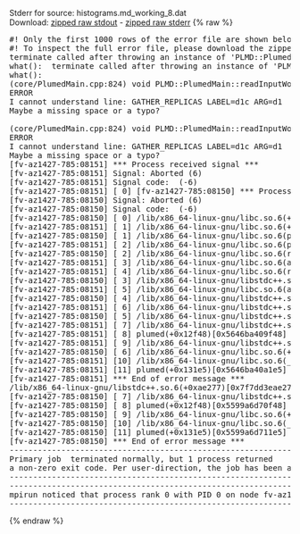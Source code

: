 Stderr for source:  histograms.md_working_8.dat   
Download: [zipped raw stdout](histograms.md_working_8.dat.plumed.stdout.txt.zip) - [zipped raw stderr](histograms.md_working_8.dat.plumed.stderr.txt.zip) 
{% raw %}
<pre>
#! Only the first 1000 rows of the error file are shown below
#! To inspect the full error file, please download the zipped raw stderr file above
terminate called after throwing an instance of 'PLMD::Plumed::ExceptionError'
what():  terminate called after throwing an instance of 'PLMD::Plumed::ExceptionError'
what():
(core/PlumedMain.cpp:824) void PLMD::PlumedMain::readInputWords(const std::vector<std::__cxx11::basic_string<char> >&)
ERROR
I cannot understand line: GATHER_REPLICAS LABEL=d1c ARG=d1
Maybe a missing space or a typo?

(core/PlumedMain.cpp:824) void PLMD::PlumedMain::readInputWords(const std::vector<std::__cxx11::basic_string<char> >&)
ERROR
I cannot understand line: GATHER_REPLICAS LABEL=d1c ARG=d1
Maybe a missing space or a typo?
[fv-az1427-785:08151] *** Process received signal ***
[fv-az1427-785:08151] Signal: Aborted (6)
[fv-az1427-785:08151] Signal code:  (-6)
[fv-az1427-785:08151] [ 0] [fv-az1427-785:08150] *** Process received signal ***
[fv-az1427-785:08150] Signal: Aborted (6)
[fv-az1427-785:08150] Signal code:  (-6)
[fv-az1427-785:08150] [ 0] /lib/x86_64-linux-gnu/libc.so.6(+0x42520)[0x7fdc37642520]
[fv-az1427-785:08151] [ 1] /lib/x86_64-linux-gnu/libc.so.6(+0x42520)[0x7f7dd3a42520]
[fv-az1427-785:08150] [ 1] /lib/x86_64-linux-gnu/libc.so.6(pthread_kill+0x12c)[0x7fdc376969fc]
[fv-az1427-785:08151] [ 2] /lib/x86_64-linux-gnu/libc.so.6(pthread_kill+0x12c)[0x7f7dd3a969fc]
[fv-az1427-785:08150] [ 2] /lib/x86_64-linux-gnu/libc.so.6(raise+0x16)[0x7fdc37642476]
[fv-az1427-785:08151] [ 3] /lib/x86_64-linux-gnu/libc.so.6(abort+0xd3)[0x7fdc376287f3]
[fv-az1427-785:08151] [ 4] /lib/x86_64-linux-gnu/libc.so.6(raise+0x16)[0x7f7dd3a42476]
[fv-az1427-785:08150] [ 3] /lib/x86_64-linux-gnu/libstdc++.so.6(+0xa2b9e)[0x7fdc37aa2b9e]
[fv-az1427-785:08151] [ 5] /lib/x86_64-linux-gnu/libc.so.6(abort+0xd3)[0x7f7dd3a287f3]
[fv-az1427-785:08150] [ 4] /lib/x86_64-linux-gnu/libstdc++.so.6(+0xae20c)[0x7fdc37aae20c]
[fv-az1427-785:08151] [ 6] /lib/x86_64-linux-gnu/libstdc++.so.6(+0xa2b9e)[0x7f7dd3ea2b9e]
[fv-az1427-785:08150] [ 5] /lib/x86_64-linux-gnu/libstdc++.so.6(+0xae277)[0x7fdc37aae277]
[fv-az1427-785:08151] [ 7] /lib/x86_64-linux-gnu/libstdc++.so.6(__cxa_rethrow+0x4b)[0x7fdc37aae52b]
[fv-az1427-785:08151] [ 8] plumed(+0x12f48)[0x5646ba409f48]
[fv-az1427-785:08151] [ 9] /lib/x86_64-linux-gnu/libstdc++.so.6(+0xae20c)[0x7f7dd3eae20c]
[fv-az1427-785:08150] [ 6] /lib/x86_64-linux-gnu/libc.so.6(+0x29d90)[0x7fdc37629d90]
[fv-az1427-785:08151] [10] /lib/x86_64-linux-gnu/libc.so.6(__libc_start_main+0x80)[0x7fdc37629e40]
[fv-az1427-785:08151] [11] plumed(+0x131e5)[0x5646ba40a1e5]
[fv-az1427-785:08151] *** End of error message ***
/lib/x86_64-linux-gnu/libstdc++.so.6(+0xae277)[0x7f7dd3eae277]
[fv-az1427-785:08150] [ 7] /lib/x86_64-linux-gnu/libstdc++.so.6(__cxa_rethrow+0x4b)[0x7f7dd3eae52b]
[fv-az1427-785:08150] [ 8] plumed(+0x12f48)[0x5599a6d70f48]
[fv-az1427-785:08150] [ 9] /lib/x86_64-linux-gnu/libc.so.6(+0x29d90)[0x7f7dd3a29d90]
[fv-az1427-785:08150] [10] /lib/x86_64-linux-gnu/libc.so.6(__libc_start_main+0x80)[0x7f7dd3a29e40]
[fv-az1427-785:08150] [11] plumed(+0x131e5)[0x5599a6d711e5]
[fv-az1427-785:08150] *** End of error message ***
--------------------------------------------------------------------------
Primary job  terminated normally, but 1 process returned
a non-zero exit code. Per user-direction, the job has been aborted.
--------------------------------------------------------------------------
--------------------------------------------------------------------------
mpirun noticed that process rank 0 with PID 0 on node fv-az1427-785 exited on signal 6 (Aborted).
--------------------------------------------------------------------------
</pre>
{% endraw %}
